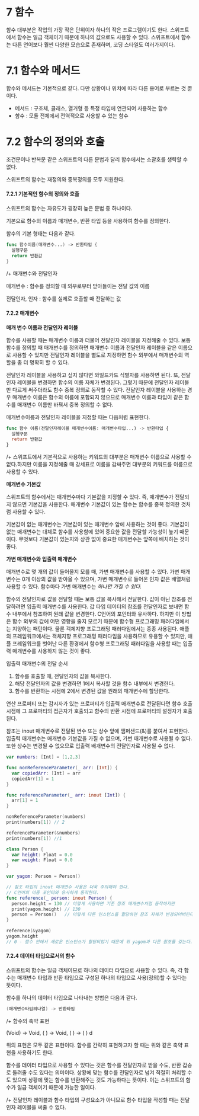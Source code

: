 # 7 함수

함수 대부분은 작업의 가장 작은 단위이자 하나의 작은 프로그램이기도 한다. 스위프트에서 함수는 일급 객체이기 때문에 하나의 값으로도 사용할 수 있다. 스위프트에서 함수는 다른 언어보다 훨씬 다양한 모습으로 존재하며, 코딩 스타일도 여러가지이다.



# 7.1 함수와 메서드

함수와 메서드는 기본적으로 같다. 다만 상황이나 위치에 따라 다른 용어로 부르는 것 뿐이다.

- 메서드 : 구조체, 클래스, 열거형 등 특정 타입에 연관되어 사용하는 함수
- 함수 : 모듈 전체에서 전역적으로 사용할 수 있는 함수



# 7.2 함수의 정의와 호출

조건문이나 반복문 같은 스위프트의 다른 문법과 달리 함수에서는 소괄호를 생략할 수 없다. 

스위프트의 함수는 재정의와 중복정의를 모두 지원한다. 

#### 7.2.1 기본적인 함수의 정의와 호출

스위프트의 함수는 자유도가 굉장히 높은 문법 중 하나이다. 

기본으로 함수의 이름과 매개변수, 반환 타입 등을 사용하여 함수를 정의한다.

함수의 기본 형태는 다음과 같다.

```swift
func 함수이름(매개변수...) -> 반환타입 {
  실행구문
  return 반환값
}
```

/+ 매개변수와 전달인자

매개변수 : 함수를 정의할 때 외부로부터 받아들이는 전달 값의 이름

전달인자, 인자 : 함수를 실제로 호출할 때 전달하는 값

#### 7.2.2 매개변수

**매개 변수 이름과 전달인자 레이블**

함수를 사용할 때는 매개변수 이름과 더불어 전달인자 레이블을 지정해줄 수 있다. 보통 함수를 정의할 때 매개변수를 정의하면 매개변수 이름과 전달인자 레이블을 같은 이름으로 사용할 수 있지만 전달인자 레이블을 별도로 지정하면 함수 외부에서 매개변수의 역할을 좀 더 명확히 할 수 있다.

전달인자 레이블을 사용하고 싶지 않다면 와일드카드 식별자를 사용하면 된다. 또, 전달인자 레이블을 변경하면 함수의 이름 자체가 변경된다.  그렇기 때문에 전달인자 레이블만 다르게 써주더라도 함수 중복 정의로 동작할 수 있다. 전달인자 레이블을 사용하는 경우 매개변수 이름은 함수의 이름에 포함되지 않으므로 매개변수 이름과 타입이 같은 함수를 매개변수 이름만 바꿔서 중복 정의할 수 없다.

매개변수이름과 전달인자 레이블을 지정할 때는 다음처럼 표현한다.

```swift
func 함수 이름(전달인자레이블 매개변수이름: 매개변수타입...) -> 반환타입 {
  실행구문
  return 반환값
}
```

/+ 스위프트에서 기본적으로 사용하는 키워드의 대부분은 매개변수 이름으로 사용할 수 없다.하지만 이름을 지정해줄 때 강세표로 이름을 감싸주면 대부분의 키워드를 이름으로 사용할 수 있다.

**매개변수 기본값**

스위프트의 함수에서는 매개변수마다 기본값을 지정할 수 있다. 즉, 매개변수가 전달되지 않으면 기본값을 사용한다. 매개변수 기본값이 있는 함수는 함수를 중복 정의한 것처럼 사용할 수 있다. 

기본값이 없는 매개변수는 기본값이 있는 매개변수 앞에 사용하는 것이 좋다. 기본값이 없는 매개변수는 대체로 함수를 사용함에 있어 중요한 값을 전달할 가능성이 높기 때문이다. 무엇보다 기본값이 있는지와 상관 없이 중요한 매개변수는 앞쪽에 배치하는 것이 좋다. 

**가변 매개변수와 입출력 매개변수**

매개변수로 몇 개의 값이 들어올지 모를 때, 가변 매개변수를 사용할 수 있다. 가변 매개변수는 0개 이상의 값을 받아올 수 있으며, 가변 매개변수로 들어온 인자 값은 배열처럼 사용할 수 있다. 함수마다 가변 매개변수는 *하나만 가질 수 있다.*

함수의 전달인자로 값을 전달할 때는 보통 값을 복사해서 전달한다. 값이 아닌 참조를 전달하려면 입출력 매개변수를 사용한다. 값 타입 데이터의 참조를 전달인자로 보내면 함수 내부에서 참조하여 원래 값을 변경한다. C언어의 포인터와 유사하다. 하지만 이 방법은 함수 외부의 값에 어떤 영향을 줄지 모르기 때문에 함수형 프로그래밍 패러다임에서는 지양하는 패턴이다. 물론 객체지향 프로그래밍 패러다임에서는 종종 사용된다. 애플의 프레임워크에서는 객체지향 프로그래밍 패러다임을 사용하므로 유용할 수 있지만, 애플 프레임워크를 벗어난 다른 환경에서 함수형 프로그래밍 패러다임을 사용할 때는 입출력 매개변수를 사용하지 않는 것이 좋다. 

입출력 매개변수의 전달 순서

1. 함수를 호출할 때, 전달인자의 값을 복사한다.
2. 해당 전달인자의 값을 변경하면 1에서 복사할 것을 함수 내부에서 변경한다.
3. 함수를 반환하는 시점에 2에서 변경된 값을 원래의 매개변수에 할당한다.

연산 프로퍼티 또는 감시자가 있는 프로퍼티가 입출력 매개변수로 전달된다면 함수 호출 시점에 그 프로퍼티의 접근자가 호출되고 함수의 반환 시점에 프로퍼티의 설정자가 호출된다. 

참조는 inout 매개변수로 전달된 변수 또는 상수 앞에 앰퍼샌드(&)를 붙여서 표현한다. 입출력 매개변수는 매개변수 기본값을 가질 수 없으며, 가변 매개변수로 사용될 수 없다. 또한 상수는 변경될 수 없으므로 입출력 배개변수의 전달인자로 사용될 수 없다.

```swift 
var numbers: [Int] = [1,2,3]

func nonReferenceParameter(_ arr: [Int]) {
  var copiedArr: [Int] = arr
  copiedArr[1] = 1
}

func referenceParameter(_ arr: inout [Int]) {
  arr[1] = 1
}

nonReferenceParameter(numbers) 
print(numbers[1]) // 2

referenceParameter(&numbers) 
print(numbers[1]) //1

class Person {
  var height: Float = 0.0
  var weight: Float = 0.0
}

var yagom: Person = Person()

// 참조 타입의 inout 매개변수 사용은 더욱 주의해야 한다.
// C언어의 이중 포인터와 유사하게 동작한다.
func reference(_ person: inout Person) {
  person.height = 130 // 이렇게 사용하면 기존 참조 매개변수처럼 동작하지만
  print(yagom.height) // 130
  person = Person()   // 이렇게 다른 인스턴스를 할당하면 참조 자체가 변경되어버린다.
}

reference(&yagom)
yagom.height
// 0 - 함수 안에서 새로운 인스턴스가 할당되었기 때문에 위 yagom과 다른 참조를 갖는다.
```

#### 7.2.4 데이터 타입으로서의 함수

스위프트의 함수는 일급 객체이므로 하나의 데이터 타입으로 사용할 수 있다. 즉, 각 함수는 매개변수 타입과 반환 타입으로 구성된 하나의 타입으로 사용(정의)할 수 있다는 뜻이다. 

함수를 하나의 데이터 타입으로 나타내는 방법은 다음과 같다.

```swift
(매개변수타입의나열) -> 반환타입
```

/+ 함수의 축약 표현

(Void) -> Void, ( ) -> Void, ( ) -> ( ) d

위의 표현은 모두 같은 표현이다. 함수를 간략히 표현하고자 할 때는 위와 같은 축약 표현을 사용하기도 한다.

함수를 데이터 타입으로 사용할 수 있다는 것은 함수를 전달인자로 받을 수도, 반환 갑승로 돌려줄 수도 있다는 의미이다. 상황에 맞는 함수를 전달인자로 넘겨 적절히 처리할 수도 있으며 상황에 맞는 함수를 반환해주는 것도 가능하다는 뜻이다. 이는 스위프트의 함수가 일급 객체이기 때문에 가능한 일이다. 

/+ 전달인자 레이블과 함수 타입의 구성요소가 아니므로 함수 타입을 작성할 때는 전달인자 레이블을 써줄 수 없다.